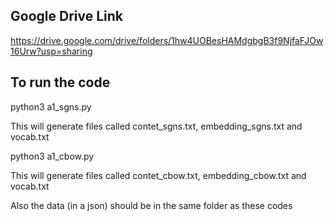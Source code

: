 
## Google Drive Link 

https://drive.google.com/drive/folders/1hw4UOBesHAMdgbgB3f9NjfaFJOw16Urw?usp=sharing

## To run the code

python3 a1_sgns.py

This will generate files called contet_sgns.txt, embedding_sgns.txt and vocab.txt

python3 a1_cbow.py

This will generate files called contet_cbow.txt, embedding_cbow.txt and vocab.txt

Also the data (in a json) should be in the same folder as these codes

 
